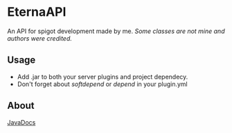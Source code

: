 # EternaAPI
An API for spigot development made by me.
_Some classes are not mine and authors were credited._

## Usage
* Add .jar to both your server plugins and project dependecy.
* Don't forget about _softdepend_ or _depend_ in your plugin.yml

## About
[JavaDocs](https://hapyl.github.io/javadocs/eterna/index.html)

